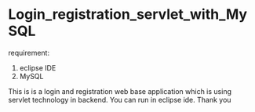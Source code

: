 # Login_registration_servlet_with_MySQL
requirement:
1. eclipse IDE
2. MySQL

This is is a login and registration web base application which is using servlet technology in backend.
You can run in eclipse ide.
Thank you
